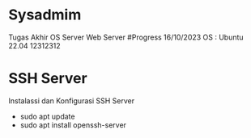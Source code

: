 # Sysadmim
 Tugas Akhir OS Server Web Server
#Progress
16/10/2023 OS : Ubuntu 22.04
12312312
# SSH Server
Instalassi dan Konfigurasi SSH Server
- sudo apt update
- sudo apt install openssh-server

